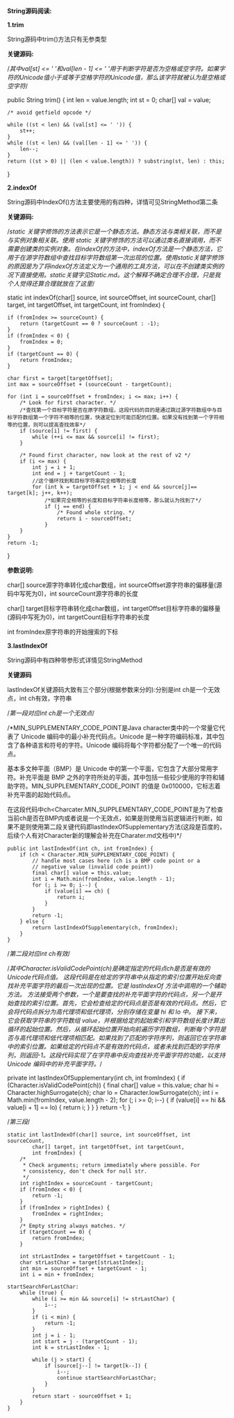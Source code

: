 **String源码阅读:**

**1.trim**

String源码中trim()方法只有无参类型

**关键源码:**

/*其中val[st] <= ' '和val[len - 1] <= ' '用于判断字符是否为空格或空字符。如果字符的Unicode值小于或等于空格字符的Unicode值，那么该字符就被认为是空格或空字符*/

public String trim() {
    int len = value.length;
    int st = 0;
    char[] val = value;
    
    /* avoid getfield opcode */
    
    while ((st < len) && (val[st] <= ' ')) {
        st++;
    }
    while ((st < len) && (val[len - 1] <= ' ')) {
        len--;
    }
    return ((st > 0) || (len < value.length)) ? substring(st, len) : this;
 }
 
**2.indexOf**

String源码中IndexOf()方法主要使用的有四种，详情可见StringMethod第二条

**关键源码:**

/*static 关键字修饰的方法表示它是一个静态方法。静态方法与类相关联，而不是与实例对象相关联。使用 static 关键字修饰的方法可以通过类名直接调用，而不需要创建类的实例对象。在indexOf的方法中，indexOf方法是一个静态方法，它用于在源字符数组中查找目标字符数组第一次出现的位置。使用static关键字修饰的原因是为了将indexOf方法定义为一个通用的工具方法，可以在不创建类实例的况下直接使用。static关键字见Static.md。这个解释不确定合理不合理，只是我个人觉得还算合理就放在了这里*/

static int indexOf(char[] source, int sourceOffset, int sourceCount, char[] target, int targetOffset, int targetCount, int fromIndex) { 
   
    
    if (fromIndex >= sourceCount) {
        return (targetCount == 0 ? sourceCount : -1);
    }
    if (fromIndex < 0) {
        fromIndex = 0;
    }
    if (targetCount == 0) {
        return fromIndex;
    }

    char first = target[targetOffset];
    int max = sourceOffset + (sourceCount - targetCount);

    for (int i = sourceOffset + fromIndex; i <= max; i++) {
        /* Look for first character. */
        /*查找第一个目标字符是否在原字符数组，这段代码的目的是通过跳过源字符数组中与目标字符数组第一个字符不相等的位置，快速定位到可能匹配的位置。如果没有找到第一个字符相等的位置，则可以提高查找效率*/
        if (source[i] != first) {
            while (++i <= max && source[i] != first);
        }

        /* Found first character, now look at the rest of v2 */
        if (i <= max) {
            int j = i + 1;
            int end = j + targetCount - 1;
            //这个循环找到和目标字符串完全相等的长度
            for (int k = targetOffset + 1; j < end && source[j]== target[k]; j++, k++);
                /*如果完全相等的长度和目标字符串长度相等，那么就认为找到了*/
                if (j == end) {
                    /* Found whole string. */
                    return i - sourceOffset;
                }
        }
    }
    return -1;
}

**参数说明:**

char[] source源字符串转化成char数组，int sourceOffset源字符串的偏移量(源码中写死为0)，int sourceCount源字符串的长度

char[] target目标字符串转化成char数组，int targetOffset目标字符串的偏移量(源码中写死为0)，int targetCount目标字符串的长度

int fromIndex原字符串的开始搜索的下标

**3.lastIndexOf**

String源码中有四种带参形式详情见StringMethod

**关键源码**

lastIndexOf关键源码大致有三个部分(根据参数来分的):分别是int ch是一个无效点，int ch有效，字符串

/*第一段对应int ch是一个无效点*/

/*MIN_SUPPLEMENTARY_CODE_POINT是Java character类中的一个常量它代表了 Unicode 编码中的最小补充代码点。Unicode 是一种字符编码标准，其中包含了各种语言和符号的字符。Unicode 编码将每个字符都分配了一个唯一的代码点。

基本多文种平面（BMP）是 Unicode 中的第一个平面，它包含了大部分常用字符。补充平面是 BMP 之外的字符所处的平面，其中包括一些较少使用的字符和辅助字符。MIN_SUPPLEMENTARY_CODE_POINT 的值是 0x010000，它标志着补充平面的起始代码点。

在这段代码中ch<Charcater.MIN_SUPPLEMENTARY_CODE_POINT是为了检查当前ch是否在BMP内或者说是一个无效点，如果是则使用当前逻辑进行判断，如果不是则使用第二段关键代码即lastIndexOfSupplementary方法(这段是百度的，后续个人有对Character新的理解会补充在Charater.md文档中)*/

    public int lastIndexOf(int ch, int fromIndex) {
        if (ch < Character.MIN_SUPPLEMENTARY_CODE_POINT) {
            // handle most cases here (ch is a BMP code point or a
            // negative value (invalid code point))
            final char[] value = this.value;
            int i = Math.min(fromIndex, value.length - 1);
            for (; i >= 0; i--) {
                if (value[i] == ch) {
                    return i;
                }
            }
            return -1;
        } else {
            return lastIndexOfSupplementary(ch, fromIndex);
        }
    }

/*第二段对应int ch有效*/

/*其中Character.isValidCodePoint(ch)是确定指定的代码点ch是否是有效的Unicode代码点值。
这段代码是在给定的字符串中从指定的索引位置开始反向查找补充平面字符的最后一次出现的位置。它是 lastIndexOf 方法中调用的一个辅助方法。
方法接受两个参数，一个是要查找的补充平面字符的代码点，另一个是开始查找的索引位置。首先，它会检查给定的代码点是否是有效的代码点。然后，它会将代码点拆分为高代理项和低代理项，分别存储在变量 hi 和 lo 中。
接下来，它会获取字符串的字符数组 value，并根据给定的起始索引和字符数组长度计算出循环的起始位置。然后，从循环起始位置开始向前遍历字符数组，判断每个字符是否与高代理项和低代理项相匹配。如果找到了匹配的字符序列，则返回它在字符串中的索引位置。如果给定的代码点不是有效的代码点，或者未找到匹配的字符序列，则返回-1。这段代码实现了在字符串中反向查找补充平面字符的功能，以支持 Unicode 编码中的补充平面字符。*/

private int lastIndexOfSupplementary(int ch, int fromIndex) {
        if (Character.isValidCodePoint(ch)) {
            final char[] value = this.value;
            char hi = Character.highSurrogate(ch);
            char lo = Character.lowSurrogate(ch);
            int i = Math.min(fromIndex, value.length - 2);
            for (; i >= 0; i--) {
                if (value[i] == hi && value[i + 1] == lo) {
                    return i;
                }
            }
        }
        return -1;
    }
    
/*第三段*/

    static int lastIndexOf(char[] source, int sourceOffset, int sourceCount,
            char[] target, int targetOffset, int targetCount,
            int fromIndex) {
        /*
         * Check arguments; return immediately where possible. For
         * consistency, don't check for null str.
         */
        int rightIndex = sourceCount - targetCount;
        if (fromIndex < 0) {
            return -1;
        }
        if (fromIndex > rightIndex) {
            fromIndex = rightIndex;
        }
        /* Empty string always matches. */
        if (targetCount == 0) {
            return fromIndex;
        }

        int strLastIndex = targetOffset + targetCount - 1;
        char strLastChar = target[strLastIndex];
        int min = sourceOffset + targetCount - 1;
        int i = min + fromIndex;

    startSearchForLastChar:
        while (true) {
            while (i >= min && source[i] != strLastChar) {
                i--;
            }
            if (i < min) {
                return -1;
            }
            int j = i - 1;
            int start = j - (targetCount - 1);
            int k = strLastIndex - 1;

            while (j > start) {
                if (source[j--] != target[k--]) {
                    i--;
                    continue startSearchForLastChar;
                }
            }
            return start - sourceOffset + 1;
        }
    }
